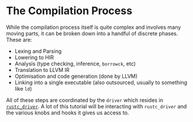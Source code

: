 # The Compilation Process

While the compilation process itself is quite complex and involves many moving
parts, it can be broken down into a handful of discrete phases. These are:

- Lexing and Parsing 
- Lowering to HIR
- Analysis (type checking, inference, `borrowck`, etc)
- Translation to LLVM IR
- Optimisation and code generation (done by LLVM)
- Linking into a single executable (also outsourced, usually to something like `ld`)

All of these steps are coordinated by the `driver` which resides in 
[`rustc_driver`]. A lot of this tutorial will be interacting with 
`rustc_driver` and the various knobs and hooks it gives us access to.


[`rustc_driver`]: https://github.com/rust-lang/rust/tree/master/src/librustc_driver